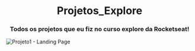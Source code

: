 <h1 align="center">Projetos_Explore</h1>
 <h3 align="center">Todos os projetos que eu fiz no curso explore da Rocketseat!</h3>



 
![Projeto1 - Landing Page](https://github.com/EmersomNunes/Projetos_Explore/assets/138039830/eb159015-4e11-471b-be37-2dbca15e3408)
